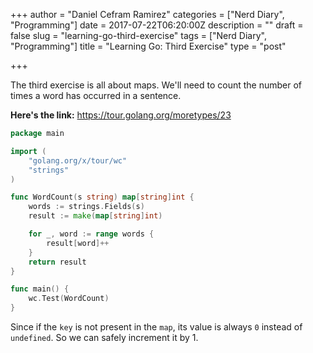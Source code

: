 +++
author = "Daniel Cefram Ramirez"
categories = ["Nerd Diary", "Programming"]
date = 2017-07-22T06:20:00Z
description = ""
draft = false
slug = "learning-go-third-exercise"
tags = ["Nerd Diary", "Programming"]
title = "Learning Go: Third Exercise"
type = "post"

+++

The third exercise is all about maps. We'll need to count the number of times a word has occurred in a sentence.

**Here's the link:** https://tour.golang.org/moretypes/23

```go
package main

import (
	"golang.org/x/tour/wc"
	"strings"
)

func WordCount(s string) map[string]int {
	words := strings.Fields(s)
	result := make(map[string]int)

	for _, word := range words {
		result[word]++
	}
	return result
}

func main() {
	wc.Test(WordCount)
}
```

Since if the `key` is not present in the `map`, its value is always `0` instead of `undefined`. So we can safely increment it by 1.